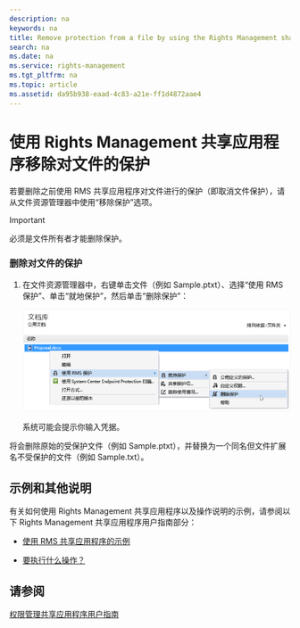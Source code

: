 ```yaml
---
description: na
keywords: na
title: Remove protection from a file by using the Rights Management sharing application
search: na
ms.date: na
ms.service: rights-management
ms.tgt_pltfrm: na
ms.topic: article
ms.assetid: da95b938-eaad-4c83-a21e-ff1d4872aae4
---
```

# 使用 Rights Management 共享应用程序移除对文件的保护
若要删除之前使用 RMS 共享应用程序对文件进行的保护（即取消文件保护），请从文件资源管理器中使用“移除保护”选项。

> [!IMPORTANT]
> 必须是文件所有者才能删除保护。

### 删除对文件的保护

1.  在文件资源管理器中，右键单击文件（例如 Sample.ptxt）、选择“使用 RMS 保护”、单击“就地保护”，然后单击“删除保护”：

    ![](../Image/ADRMS_MSRMSApp_RemoveProtection.png)

    系统可能会提示你输入凭据。

将会删除原始的受保护文件（例如 Sample.ptxt），并替换为一个同名但文件扩展名不受保护的文件（例如 Sample.txt）。

## 示例和其他说明
有关如何使用 Rights Management 共享应用程序以及操作说明的示例，请参阅以下 Rights Management 共享应用程序用户指南部分：

-   [使用 RMS 共享应用程序的示例](../Topic/Rights_Management_sharing_application_user_guide.md#BKMK_SharingExamples)

-   [要执行什么操作？](../Topic/Rights_Management_sharing_application_user_guide.md#BKMK_SharingInstructions)

## 请参阅
[权限管理共享应用程序用户指南](../Topic/Rights_Management_sharing_application_user_guide.md)

